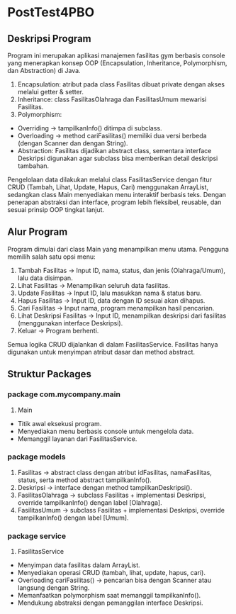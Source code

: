 # PostTest4PBO
## Deskripsi Program
Program ini merupakan aplikasi manajemen fasilitas gym berbasis console yang menerapkan konsep OOP (Encapsulation, Inheritance, Polymorphism, dan Abstraction) di Java.
1. Encapsulation: atribut pada class Fasilitas dibuat private dengan akses melalui getter & setter.
2. Inheritance: class FasilitasOlahraga dan FasilitasUmum mewarisi Fasilitas.
3. Polymorphism:
- Overriding → tampilkanInfo() ditimpa di subclass.
- Overloading → method cariFasilitas() memiliki dua versi berbeda (dengan Scanner dan dengan String).
- Abstraction: Fasilitas dijadikan abstract class, sementara interface Deskripsi digunakan agar subclass bisa memberikan detail deskripsi tambahan.

Pengelolaan data dilakukan melalui class FasilitasService dengan fitur CRUD (Tambah, Lihat, Update, Hapus, Cari) menggunakan ArrayList, sedangkan class Main menyediakan menu interaktif berbasis teks. Dengan penerapan abstraksi dan interface, program lebih fleksibel, reusable, dan sesuai prinsip OOP tingkat lanjut.

## Alur Program
Program dimulai dari class Main yang menampilkan menu utama.
Pengguna memilih salah satu opsi menu:

1. Tambah Fasilitas → Input ID, nama, status, dan jenis (Olahraga/Umum), lalu data disimpan.
2. Lihat Fasilitas → Menampilkan seluruh data fasilitas.
3. Update Fasilitas → Input ID, lalu masukkan nama & status baru.
4. Hapus Fasilitas → Input ID, data dengan ID sesuai akan dihapus.
5. Cari Fasilitas → Input nama, program menampilkan hasil pencarian.
6. Lihat Deskripsi Fasilitas → Input ID, menampilkan deskripsi dari fasilitas (menggunakan interface Deskripsi).
7. Keluar → Program berhenti.

Semua logika CRUD dijalankan di dalam FasilitasService.
Fasilitas hanya digunakan untuk menyimpan atribut dasar dan method abstract.

## Struktur Packages
### package com.mycompany.main
1. Main
- Titik awal eksekusi program.
- Menyediakan menu berbasis console untuk mengelola data.
- Memanggil layanan dari FasilitasService.

### package models
1. Fasilitas → abstract class dengan atribut idFasilitas, namaFasilitas, status, serta method abstract tampilkanInfo().
2. Deskripsi → interface dengan method tampilkanDeskripsi().
3. FasilitasOlahraga → subclass Fasilitas + implementasi Deskripsi, override tampilkanInfo() dengan label [Olahraga].
4. FasilitasUmum → subclass Fasilitas + implementasi Deskripsi, override tampilkanInfo() dengan label [Umum].

### package service
1. FasilitasService
- Menyimpan data fasilitas dalam ArrayList.
- Menyediakan operasi CRUD (tambah, lihat, update, hapus, cari).
- Overloading cariFasilitas() → pencarian bisa dengan Scanner atau langsung dengan String.
- Memanfaatkan polymorphism saat memanggil tampilkanInfo().
- Mendukung abstraksi dengan pemanggilan interface Deskripsi.
